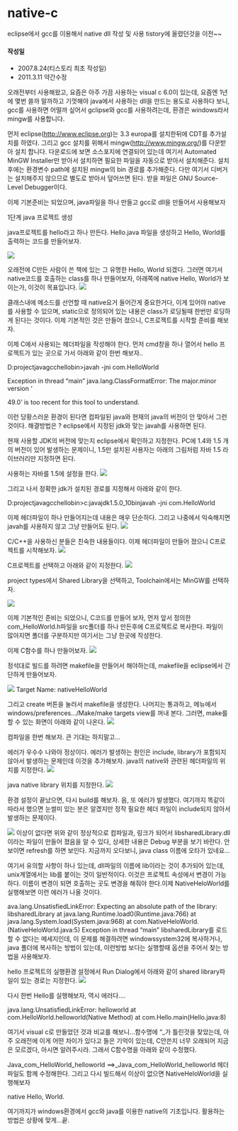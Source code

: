 # native-c

eclipse에서 gcc를 이용해서 native dll 작성 및 사용
tistory에 올렸던것을 이전~~

#### 작성일
* 2007.8.24(티스토리 최초 작성일)
* 2011.3.11 약간수정

오래전부터 사용해왔고, 요즘은 아주 가끔 사용하는 visual c 6.0이 있는데, 요즘엔 1년에 몇번 쓸까 말까하고 기껏해야 java에서 사용하는 dll을 만드는 용도로 사용하다 보니, gcc를 사용하면 어떨까 싶어서 gclipse와 gcc를 사용하려는데, 환경은 windows라서 mingw를 사용합니다.

먼저 eclipse(http://www.eclipse.org)는 3.3  europa를 설치한뒤에 CDT를 추가설치를 하였다. 그리고 gcc 설치를 위해서 mingw(http://www.mingw.org/)를 다운받아 설치 합니다. 다운로드에 보면 소스포지에 연결되어 있는데 여기서 Automated MinGW Installer만 받아서 설치하면 필요한 파일을 자동으로 받아서 설치해준다. 설치 후에는 환경변수 path에 설치된 mingw의 bin 경로를 추가해준다. 다만 여기서 디버거는 설치해주지 않으므로 별도로 받아서 덮어쓰면 된다. 받을 파일은 GNU Source-Level Debugger이다.

이제 기본준비는 되었으며, java파일을 하나 만들고 gcc로 dll을 만들어서 사용해보자

1단계 java 프로젝트 생성

java프로젝트를 hello라고 하나 만든다. Hello.java 파일을 생성하고 Hello, World를 출력하는 코드를 만들어보자.

![](./images/1.jpg)


오래전에 C만든 사람이 쓴 책에 있는 그 유명한 Hello, World 되겠다. 그러면 여기서 native코드를 호출하는 class를 하나 만들어보자, 아래쪽에 native Hello, World가 보이는가, 이것이 목표입니다.
![](./images/2.jpg)

클래스내에 메소드를 선언할 때 native요거 들어간게 중요한거다, 이게 있어야 native를 사용할 수 있으며, static으로 정의되어 있는 내용은 class가 로딩될때 한번만 로딩하게 된다는 것이다. 이제 기본적인 것은 만들어 졌으니, C프로젝트를 시작할 준비를 해보자.

이제 C에서 사용되는 헤더파일을 작성해야 한다. 먼저 cmd창을 하나 열어서 hello 프로젝트가 있는 곳으로 가서 아래와 같이 한번 해보자..

D:projectjavagcchellobin>javah -jni com.HelloWorld

Exception in thread “main” java.lang.ClassFormatError: The major.minor version ‘

49.0’ is too recent for this tool to understand.

이런 당황스러운 환경이 된다면 컴파일된 java와 현재의 java의 버전이 안 맞아서 그런 것이다. 해결방법은 ? eclipse에서 지정된 jdk와 맞는 javah를 사용하면 된다.

현재 사용할  JDK의 버전에 맞는지 eclipse에서 확인하고 지정한다. PC에 1.4와 1.5 개의 버전이 있어 발생하는 문제이니, 1.5만 설치된 사용자는 아래의 그림처럼 자바 1.5 라이브러리만 지정하면 된다.

사용하는 자바를 1.5에 설정을 한다.
![](./images/3.jpg)


그리고 나서 정확한 jdk가 설치된 경로를 지정해서 아래와 같이 한다.

D:projectjavagcchellobin>c:javajdk1.5.0_10binjavah -jni com.HelloWorld

이제 헤더파일이 하나 만들어지는데 내용은 매우 단순하다. 그리고 나중에서 익숙해지면 javah를 사용하지 않고 그냥 만들어도 된다.
![](./images/4.jpg)

C/C++을 사용하신 분들은 친숙한 내용들이다.  이제 헤더파일이 만들어 졌으니 C프로젝트를 시작해보자.
![](./images/5.jpg)

C프로젝트를 선택하고 아래와 같이 지정한다.
![](./images/6.jpg)

project types에서 Shared Library을 선택하고, Toolchain에서는 MinGW를 선택하자.

![](./images/7.jpg)

이제 기본적인 준비는 되었으니, C코드를 만들어 보자, 먼저 앞서 정의한 com_HelloWorld.h파일을 src폴더를 하나 만든후에 C프로젝트로 복사한다. 파일이 많아지면 폴더를 구분하지만 여기서는 그냥 한곳에 작성한다.

이제 C함수를 하나 만들어보자.
![](./images/8.jpg)

정석대로 빌드를 하려면 makefile을 만들어서 해야하는데, makefile을 eclipse에서 간단하게 만들어보자.

![](./images/9.jpg)
Target Name: nativeHelloWorld

그리고 create 버튼을 눌러서 makefile을 생성한다. 나머지는 통과하고, 메뉴에서 windows/preferences…/Make/make targets view를 꺼내 본다. 그러면, make를 할 수 있는 화면이 아래와 같이 나온다.
![](./images/10.jpg)

컴파일을 한번 해보자. 큰 기대는 하지말고…

에러가 우수수 나와야 정상이다. 에러가 발생하는 원인은 include, library가 포함되지 않아서 발생하는 문제인데 이것을 추가해보자. java의 native와 관련된 헤더파일의 위치를 지정한다.
![](./images/11.jpg)

java native library 위치를 지정한다.
![](./images/12.jpg)

환경 설정이 끝났으면, 다시 build를 해보자. 음, 또 에러가 발생했다. 여기까지 똑같이 따라서 했으면 눈썰미 있는 분은 알겠지만 정작 필요한 헤더 파일이 include되지 않아서 발생하는 문제이다.


![](./images/13.jpg)
이상이 없다면 위와 같이 정상적으로 컴파일과, 링크가 되어서 libsharedLibrary.dll이라는 파일이 만들어 졌음을 알 수 있다, 상세한 내용은 Debug 부분을 보기 바란다. 안보이면 refresh를 하면 보인다. 지금까지 오다보니, java class 이름에 오타가 있네요...

여기서 유의할 사항이 하나 있는데, dll파일의 이름에 lib이라는 것이 추가되어 있는데, unix계열에서는 lib를 붙이는 것이 일반적이다. 이것은 프로젝트 속성에서 변경이 가능하다. 이름이 변경이 되면 호출하는 곳도 변경을 해줘야 한다.이제 NativeHeloWorld를 실행해보면 이런 에러가 나올 것이다.

ava.lang.UnsatisfiedLinkError: Expecting an absolute path of the library: libsharedLibrary
at java.lang.Runtime.load0(Runtime.java:766)
at java.lang.System.load(System.java:968)
at com.NativeHeloWorld.<clinit>(NativeHeloWorld.java:5)
Exception in thread “main”
libsharedLibrary를 로드 할 수 없다는 메세지인데, 이 문제를 해결하려면 windowssystem32에 복사하거나, java 폴더에 복사하는 방법이 있는데, 이런방법 보다는 실행할때 옵션을 주어서 찾는 방법을 사용해보자.

hello 프로젝트의 실행환경 설정에서  Run Dialog에서 아래와 같이 shared library파일이 있는 경로는 지정한다.
![](./images/14.jpg)

다시 한번 Hello를 실행해보자, 역시 에러다….

java.lang.UnsatisfiedLinkError: helloworld
at com.HelloWorld.helloworld(Native Method)
at com.Hello.main(Hello.java:8)

여기서 visual c로 만들었던 것과 비교를 해보니…함수명에 “_가 틀린것을 찾았는데, 아주 오래전에 이게 어떤 차이가 있다고 들은 기억이 있는데, C안쓴지 너무 오래되어 지금은 모르겠다, 아시면 알려주시라. 그래서 C함수명을 아래와 같이 수정했다.

Java_com_HelloWorld_helloworld ==>_Java_com_HelloWorld_helloworld
헤더파일도 함께 수정해한다. 그리고 다시 빌드해서 이상이 없으면 NativeHeloWorld을 실행해보자

native Hello, World.

여기까지가 windows환경에서 gcc와 java를 이용한 native의 기초입니다. 활용하는 방법은 상황에 맞게…끝.
